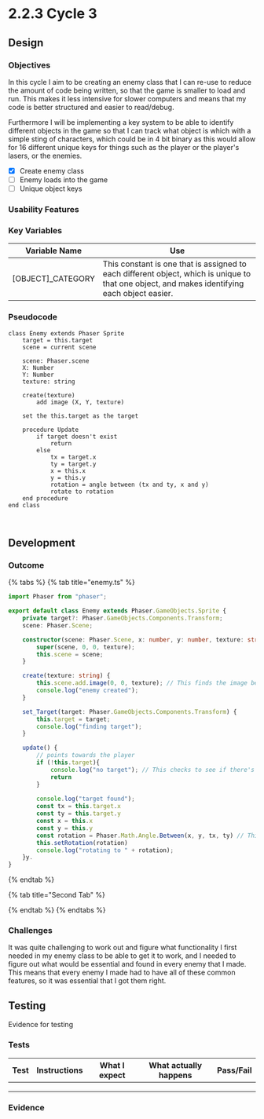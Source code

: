 # 2.2.3 Cycle 3

## Design <a href="#design" id="design"></a>

### Objectives <a href="#objectives" id="objectives"></a>

In this cycle I aim to be creating an enemy class that I can re-use to reduce the amount of code being written, so that the game is smaller to load and run. This makes it less intensive for slower computers and means that my code is better structured and easier to read/debug.

Furthermore I will be implementing a key system to be able to identify different objects in the game so that I can track what object is which with a simple sting of characters, which could be in 4 bit binary as this would allow for 16 different unique keys for things such as the player or the player's lasers, or the enemies.

* [x] Create enemy class
* [ ] Enemy loads into the game
* [ ] Unique object keys

### Usability Features <a href="#usability-features" id="usability-features"></a>

### Key Variables <a href="#key-variables" id="key-variables"></a>

| Variable Name       | Use                                                                                                                                            |
| ------------------- | ---------------------------------------------------------------------------------------------------------------------------------------------- |
| \[OBJECT]\_CATEGORY | This constant is one that is assigned to each different object, which is unique to that one object, and makes identifying each object easier.  |

### Pseudocode <a href="#pseudocode" id="pseudocode"></a>

```
class Enemy extends Phaser Sprite
    target = this.target
    scene = current scene
    
    scene: Phaser.scene
    X: Number
    Y: Number
    texture: string
    
    create(texture)
        add image (X, Y, texture)
        
    set the this.target as the target
    
    procedure Update
        if target doesn't exist
            return
        else
            tx = target.x
            ty = target.y
            x = this.x
            y = this.y
            rotation = angle between (tx and ty, x and y)
            rotate to rotation
    end procedure
end class
            
        
```

## Development <a href="#development" id="development"></a>

### Outcome <a href="#outcome" id="outcome"></a>

{% tabs %}
{% tab title="enemy.ts" %}
```typescript
import Phaser from "phaser";

export default class Enemy extends Phaser.GameObjects.Sprite {
    private target?: Phaser.GameObjects.Components.Transform;
    scene: Phaser.Scene;

    constructor(scene: Phaser.Scene, x: number, y: number, texture: string) {
        super(scene, 0, 0, texture);
        this.scene = scene;
    }

    create(texture: string) {
        this.scene.add.image(0, 0, texture); // This finds the image being used for the enemies and loads it
        console.log("enemy created");
    }

    set_Target(target: Phaser.GameObjects.Components.Transform) {
        this.target = target;
        console.log("finding target");
    }

    update() {
        // points towards the player
        if (!this.target){
            console.log("no target"); // This checks to see if there's a target
            return
        }
        
        console.log("target found");
        const tx = this.target.x 
        const ty = this.target.y
        const x = this.x
        const y = this.y
        const rotation = Phaser.Math.Angle.Between(x, y, tx, ty) // This positions the enemy to look towards the player
        this.setRotation(rotation)
        console.log("rotating to " + rotation);
    }y.
}
```
{% endtab %}

{% tab title="Second Tab" %}

{% endtab %}
{% endtabs %}

### Challenges <a href="#challenges" id="challenges"></a>

It was quite challenging to work out and figure what functionality I first needed in my enemy class to be able to get it to work, and I needed to figure out what would be essential and found in every enemy that I made. This means that every enemy I made had to have all of these common features, so it was essential that I got them right.&#x20;

## Testing <a href="#testing" id="testing"></a>

Evidence for testing

### Tests <a href="#tests" id="tests"></a>

| Test | Instructions | What I expect | What actually happens | Pass/Fail |
| ---- | ------------ | ------------- | --------------------- | --------- |
|      |              |               |                       |           |
|      |              |               |                       |           |
|      |              |               |                       |           |

### Evidence <a href="#evidence" id="evidence"></a>
